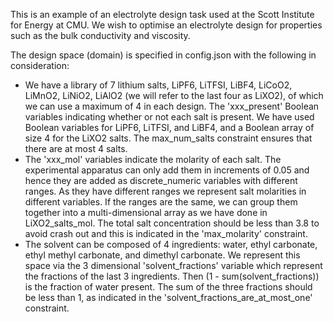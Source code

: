 This is an example of an electrolyte design task used at the Scott Institute for Energy
at CMU. We wish to optimise an electrolyte design for properties such as the
bulk conductivity and viscosity.

The design space (domain) is specified in config.json with the following in consideration:
- We have a library of 7 lithium salts, LiPF6, LiTFSI, LiBF4, LiCoO2, LiMnO2, LiNiO2,
  LiAlO2 (we will refer to the last four as LiXO2), of which we can use a maximum of 4
  in each design. The 'xxx_present' Boolean variables indicating whether or not each salt
  is present. We have used Boolean variables for LiPF6, LiTFSI, and LiBF4, and a Boolean
  array of size 4 for the LiXO2 salts. The max_num_salts constraint ensures that there are
  at most 4 salts.
- The 'xxx_mol' variables indicate the molarity of each salt. The experimental apparatus
  can only add them in increments of 0.05 and hence they are added as discrete_numeric
  variables with different ranges. As they have different ranges we represent salt
  molarities in different variables. If the ranges are the same, we can group them
  together into a multi-dimensional array as we have done in LiXO2_salts_mol. The total
  salt concentration should be less than 3.8 to avoid crash out and this is indicated in
  the 'max_molarity' constraint.
- The solvent can be composed of 4 ingredients: water, ethyl carbonate, ethyl methyl
  carbonate, and dimethyl carbonate. We represent this space via the 3 dimensional
  'solvent_fractions' variable which represent the fractions of the last 3 ingredients.
  Then (1 - sum(solvent_fractions)) is the fraction of water present. The sum of the three
  fractions should be less than 1, as indicated in the 'solvent_fractions_are_at_most_one'
  constraint. 


